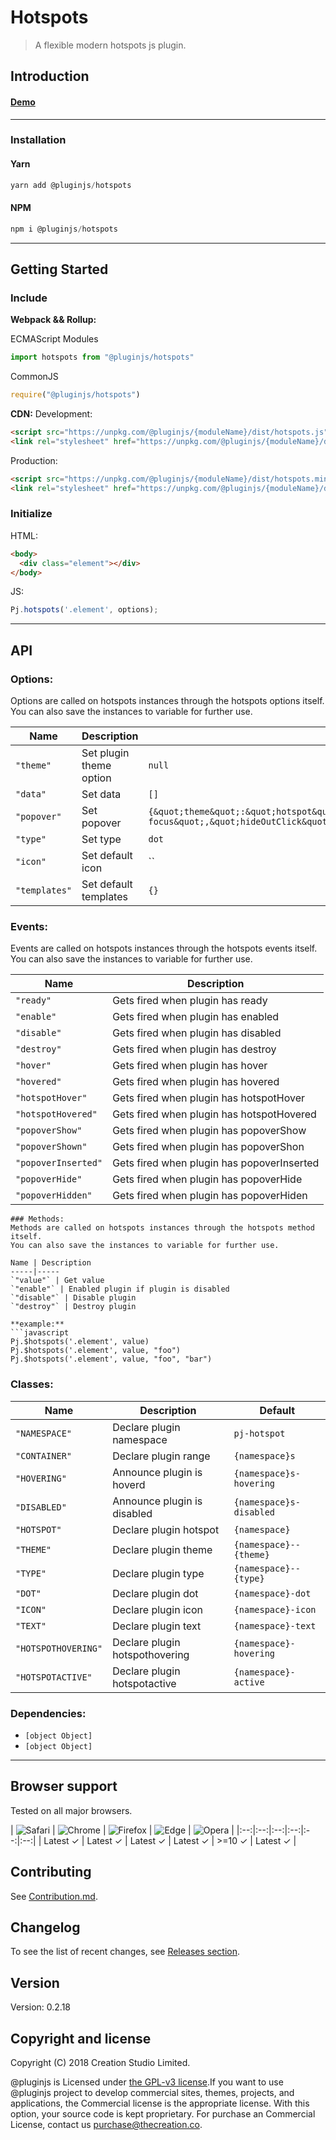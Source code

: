 # Hotspots
> A flexible modern hotspots js plugin.
## Introduction

#### [Demo]()
---
### Installation

#### Yarn
```javascript
yarn add @pluginjs/hotspots
```
#### NPM
```javascript
npm i @pluginjs/hotspots
```
---

## Getting Started
### Include
**Webpack && Rollup:**

ECMAScript Modules
```javascript
import hotspots from "@pluginjs/hotspots"
```

CommonJS
```javascript
require("@pluginjs/hotspots")
```

**CDN:**
Development:
```html
<script src="https://unpkg.com/@pluginjs/{moduleName}/dist/hotspots.js"></script>
<link rel="stylesheet" href="https://unpkg.com/@pluginjs/{moduleName}/dist/hotspots.css">
```
Production:
```html
<script src="https://unpkg.com/@pluginjs/{moduleName}/dist/hotspots.min.js"></script>
<link rel="stylesheet" href="https://unpkg.com/@pluginjs/{moduleName}/dist/hotspots.min.css">
```

### Initialize
HTML:
```html
<body>
  <div class="element"></div>
</body>
```
JS:
```javascript
Pj.hotspots('.element', options);
```
---
## API

### Options:
Options are called on hotspots instances through the hotspots options itself.
You can also save the instances to variable for further use.

Name | Description | Default
-----|--------------|-----
`"theme"` | Set plugin theme option | `null`
`"data"` | Set data | `[]`
`"popover"` | Set popover | `{&quot;theme&quot;:&quot;hotspot&quot;,&quot;placement&quot;:&quot;top&quot;,&quot;trigger&quot;:&quot;hover focus&quot;,&quot;hideOutClick&quot;:true,&quot;delay&quot;:0,&quot;close&quot;:false,&quot;html&quot;:true}`
`"type"` | Set type | `dot`
`"icon"` | Set default icon | ``
`"templates"` | Set default templates | `{}`

### Events:
Events are called on hotspots instances through the hotspots events itself.
You can also save the instances to variable for further use.

Name | Description
-----|-----
`"ready"` | Gets fired when plugin has ready
`"enable"` | Gets fired when plugin has enabled
`"disable"` | Gets fired when plugin has disabled
`"destroy"` | Gets fired when plugin has destroy
`"hover"` | Gets fired when plugin has hover
`"hovered"` | Gets fired when plugin has hovered
`"hotspotHover"` | Gets fired when plugin has hotspotHover
`"hotspotHovered"` | Gets fired when plugin has hotspotHovered
`"popoverShow"` | Gets fired when plugin has popoverShow
`"popoverShown"` | Gets fired when plugin has popoverShon
`"popoverInserted"` | Gets fired when plugin has popoverInserted
`"popoverHide"` | Gets fired when plugin has popoverHide
`"popoverHidden"` | Gets fired when plugin has popoverHiden

```
### Methods:
Methods are called on hotspots instances through the hotspots method itself.
You can also save the instances to variable for further use.

Name | Description
-----|-----
`"value"` | Get value
`"enable"` | Enabled plugin if plugin is disabled
`"disable"` | Disable plugin
`"destroy"` | Destroy plugin

**example:**
```javascript
Pj.$hotspots('.element', value)
Pj.$hotspots('.element', value, "foo")
Pj.$hotspots('.element', value, "foo", "bar")
```

### Classes:
Name | Description | Default
-----|------|------
`"NAMESPACE"` | Declare plugin namespace | `pj-hotspot`
`"CONTAINER"` | Declare plugin range | `{namespace}s`
`"HOVERING"` | Announce plugin is hoverd | `{namespace}s-hovering`
`"DISABLED"` | Announce plugin is disabled | `{namespace}s-disabled`
`"HOTSPOT"` | Declare plugin hotspot | `{namespace}`
`"THEME"` | Declare plugin theme | `{namespace}--{theme}`
`"TYPE"` | Declare plugin type | `{namespace}--{type}`
`"DOT"` | Declare plugin dot | `{namespace}-dot`
`"ICON"` | Declare plugin icon | `{namespace}-icon`
`"TEXT"` | Declare plugin text | `{namespace}-text`
`"HOTSPOTHOVERING"` | Declare plugin hotspothovering | `{namespace}-hovering`
`"HOTSPOTACTIVE"` | Declare plugin hotspotactive | `{namespace}-active`



### Dependencies:
- `[object Object]`
- `[object Object]`

---

## Browser support

Tested on all major browsers.

| <img src="https://raw.githubusercontent.com/alrra/browser-logos/master/src/safari/safari_32x32.png" alt="Safari"> | <img src="https://raw.githubusercontent.com/alrra/browser-logos/master/src/chrome/chrome_32x32.png" alt="Chrome"> | <img src="https://raw.githubusercontent.com/alrra/browser-logos/master/src/firefox/firefox_32x32.png" alt="Firefox"> | <img src="https://raw.githubusercontent.com/alrra/browser-logos/master/src/edge/edge_32x32.png" alt="Edge"> | <img src="https://raw.githubusercontent.com/alrra/browser-logos/master/src/opera/opera_32x32.png" alt="Opera"> |
|:--:|:--:|:--:|:--:|:--:|:--:|
| Latest ✓ | Latest ✓ | Latest ✓ | Latest ✓ | >=10 ✓ | Latest ✓ |

## Contributing
See [Contribution.md](Contribution.md).

## Changelog
To see the list of recent changes, see [Releases section](https://github.com/plugin/plugin.js/releases).

## Version
Version: 0.2.18

## Copyright and license
Copyright (C) 2018 Creation Studio Limited.

@pluginjs is Licensed under [the GPL-v3 license](LICENSE).If you want to use @pluginjs project to develop commercial sites, themes, projects, and applications, the Commercial license is the appropriate license. With this option, your source code is kept proprietary. For purchase an Commercial License, contact us purchase@thecreation.co.
